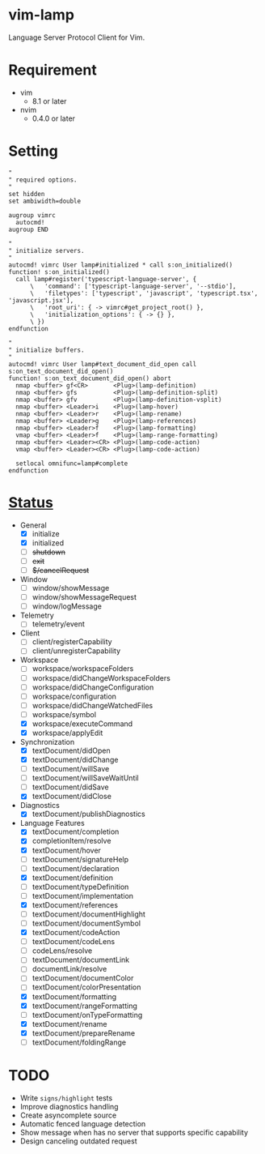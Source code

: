 # vim-lamp
Language Server Protocol Client for Vim.

# Requirement

- vim
    - 8.1 or later
- nvim
    - 0.4.0 or later

# Setting

```viml
"
" required options.
"
set hidden
set ambiwidth=double

augroup vimrc
  autocmd!
augroup END

"
" initialize servers.
"
autocmd! vimrc User lamp#initialized * call s:on_initialized()
function! s:on_initialized()
  call lamp#register('typescript-language-server', {
      \   'command': ['typescript-language-server', '--stdio'],
      \   'filetypes': ['typescript', 'javascript', 'typescript.tsx', 'javascript.jsx'],
      \   'root_uri': { -> vimrc#get_project_root() },
      \   'initialization_options': { -> {} },
      \ })
endfunction

"
" initialize buffers.
"
autocmd! vimrc User lamp#text_document_did_open call s:on_text_document_did_open()
function! s:on_text_document_did_open() abort
  nmap <buffer> gf<CR>       <Plug>(lamp-definition)
  nmap <buffer> gfs          <Plug>(lamp-definition-split)
  nmap <buffer> gfv          <Plug>(lamp-definition-vsplit)
  nmap <buffer> <Leader>i    <Plug>(lamp-hover)
  nmap <buffer> <Leader>r    <Plug>(lamp-rename)
  nmap <buffer> <Leader>g    <Plug>(lamp-references)
  nmap <buffer> <Leader>f    <Plug>(lamp-formatting)
  vmap <buffer> <Leader>f    <Plug>(lamp-range-formatting)
  nmap <buffer> <Leader><CR> <Plug>(lamp-code-action)
  vmap <buffer> <Leader><CR> <Plug>(lamp-code-action)

  setlocal omnifunc=lamp#complete
endfunction
```

# [Status](https://microsoft.github.io/language-server-protocol/specifications/specification-3-14/)

- General
    - [x] initialize
    - [x] initialized
    - [ ] ~~shutdown~~
    - [ ] ~~exit~~
    - [ ] ~~$/cancelRequest~~

- Window
    - [ ] window/showMessage
    - [ ] window/showMessageRequest
    - [ ] window/logMessage

- Telemetry
    - [ ] telemetry/event

- Client
    - [ ] client/registerCapability
    - [ ] client/unregisterCapability

- Workspace
    - [ ] workspace/workspaceFolders
    - [ ] workspace/didChangeWorkspaceFolders
    - [ ] workspace/didChangeConfiguration
    - [ ] workspace/configuration
    - [ ] workspace/didChangeWatchedFiles
    - [ ] workspace/symbol
    - [x] workspace/executeCommand
    - [x] workspace/applyEdit

- Synchronization
    - [x] textDocument/didOpen
    - [x] textDocument/didChange
    - [ ] textDocument/willSave
    - [ ] textDocument/willSaveWaitUntil
    - [ ] textDocument/didSave
    - [x] textDocument/didClose

- Diagnostics
    - [x] textDocument/publishDiagnostics

- Language Features
    - [x] textDocument/completion
    - [x] completionItem/resolve
    - [x] textDocument/hover
    - [ ] textDocument/signatureHelp
    - [ ] textDocument/declaration
    - [x] textDocument/definition
    - [ ] textDocument/typeDefinition
    - [ ] textDocument/implementation
    - [x] textDocument/references
    - [ ] textDocument/documentHighlight
    - [ ] textDocument/documentSymbol
    - [x] textDocument/codeAction
    - [ ] textDocument/codeLens
    - [ ] codeLens/resolve
    - [ ] textDocument/documentLink
    - [ ] documentLink/resolve
    - [ ] textDocument/documentColor
    - [ ] textDocument/colorPresentation
    - [x] textDocument/formatting
    - [x] textDocument/rangeFormatting
    - [ ] textDocument/onTypeFormatting
    - [x] textDocument/rename
    - [x] textDocument/prepareRename
    - [ ] textDocument/foldingRange

# TODO
- Write `signs/highlight` tests
- Improve diagnostics handling
- Create asyncomplete source
- Automatic fenced language detection
- Show message when has no server that supports specific capability
- Design canceling outdated request

